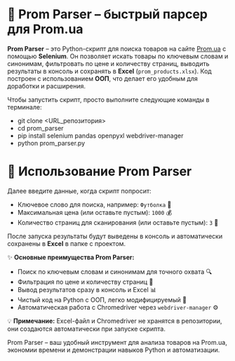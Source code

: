 # 🚀 Prom Parser – быстрый парсер для Prom.ua

**Prom Parser** – это Python-скрипт для поиска товаров на сайте [Prom.ua](https://prom.ua/) с помощью **Selenium**. Он позволяет искать товары по ключевым словам и синонимам, фильтровать по цене и количеству страниц, выводить результаты в консоль и сохранять в **Excel** (`prom_products.xlsx`). Код построен с использованием **ООП**, что делает его удобным для доработки и расширения.  

Чтобы запустить скрипт, просто выполните следующие команды в терминале:
- git clone <URL_репозитория>
- cd prom_parser
- pip install selenium pandas openpyxl webdriver-manager
- python prom_parser.py

# 📝 Использование Prom Parser

Далее введите данные, когда скрипт попросит:

- Ключевое слово для поиска, например: `Футболка` 🧥  
- Максимальная цена (или оставьте пустым): `1000` 💰  
- Количество страниц для сканирования (или оставьте пустым): `3` 📄  

После запуска результаты будут выведены в консоль и автоматически сохранены в **Excel** в папке с проектом.

✨ **Основные преимущества Prom Parser:**  
- Поиск по ключевым словам и синонимам для точного охвата 🔍  
- Фильтрация по цене и количеству страниц 💸  
- Вывод результатов сразу в консоль и Excel 📊  
- Чистый код на Python с ООП, легко модифицируемый 🐍  
- Автоматическая работа с Chromedriver через `webdriver-manager` ⚙️  

💡 **Примечание:** Excel-файл и Chromedriver не хранятся в репозитории, они создаются автоматически при запуске скрипта.

Prom Parser – ваш удобный инструмент для анализа товаров на Prom.ua, экономии времени и демонстрации навыков Python и автоматизации.
